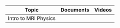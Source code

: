 |     Topic     |   Documents    |    Videos    |
| ------------- | ------------- | ------------- | 
|  Intro to MRI Physics      |          |          |
